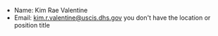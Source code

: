

- Name:  Kim Rae Valentine
- Email: kim.r.valentine@uscis.dhs.gov
you don't have the location or position title
